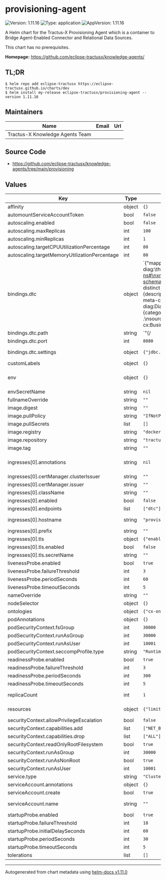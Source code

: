 <!--
 * Copyright (c) 2022,2023 Contributors to the Eclipse Foundation
 *
 * See the NOTICE file(s) distributed with this work for additional
 * information regarding copyright ownership.
 *
 * This program and the accompanying materials are made available under the
 * terms of the Apache License, Version 2.0 which is available at
 * https://www.apache.org/licenses/LICENSE-2.0.
 *
 * Unless required by applicable law or agreed to in writing, software
 * distributed under the License is distributed on an "AS IS" BASIS, WITHOUT
 * WARRANTIES OR CONDITIONS OF ANY KIND, either express or implied. See the
 * License for the specific language governing permissions and limitations
 * under the License.
 *
 * SPDX-License-Identifier: Apache-2.0

-->

# provisioning-agent

![Version: 1.11.16](https://img.shields.io/badge/Version-1.10.2--SNAPSHOT-informational?style=flat-square) ![Type: application](https://img.shields.io/badge/Type-application-informational?style=flat-square) ![AppVersion: 1.11.16](https://img.shields.io/badge/AppVersion-1.10.2--SNAPSHOT-informational?style=flat-square)

A Helm chart for the Tractus-X Provisioning Agent which is a container to Bridge Agent-Enabled Connector and Relational Data Sources.

This chart has no prerequisites.

**Homepage:** <https://github.com/eclipse-tractusx/knowledge-agents/>

## TL;DR
```shell
$ helm repo add eclipse-tractusx https://eclipse-tractusx.github.io/charts/dev
$ helm install my-release eclipse-tractusx/provisioning-agent --version 1.11.16
```

## Maintainers

| Name | Email | Url |
| ---- | ------ | --- |
| Tractus-X Knowledge Agents Team |  |  |

## Source Code

* <https://github.com/eclipse-tractusx/knowledge-agents/tree/main/provisioning>

## Values

| Key | Type | Default | Description |
|-----|------|---------|-------------|
| affinity | object | `{}` | [Affinity](https://kubernetes.io/docs/concepts/scheduling-eviction/assign-pod-node/#affinity-and-anti-affinity) constrains which nodes the Pod can be scheduled on based on node labels. |
| automountServiceAccountToken | bool | `false` | Whether to [automount kubernetes API credentials](https://kubernetes.io/docs/tasks/configure-pod-container/configure-service-account/#use-the-default-service-account-to-access-the-api-server) into the pod |
| autoscaling.enabled | bool | `false` | Enables [horizontal pod autoscaling](https://kubernetes.io/docs/tasks/run-application/horizontal-pod-autoscale/https://kubernetes.io/docs/tasks/run-application/horizontal-pod-autoscale/) |
| autoscaling.maxReplicas | int | `100` | Maximum replicas if resource consumption exceeds resource threshholds |
| autoscaling.minReplicas | int | `1` | Minimal replicas if resource consumption falls below resource threshholds |
| autoscaling.targetCPUUtilizationPercentage | int | `80` | targetAverageUtilization of cpu provided to a pod |
| autoscaling.targetMemoryUtilizationPercentage | int | `80` | targetAverageUtilization of memory provided to a pod |
| bindings.dtc | object | `{"mapping":"[PrefixDeclaration]\ncx:\t\t\thttps://w3id.org/catenax/ontology#\ncx-diag:\thttps://w3id.org/catenax/ontology/diagnosis#\nowl:\t\thttp://www.w3.org/2002/07/owl#\nrdf:\t\thttp://www.w3.org/1999/02/22-rdf-syntax-ns#\nxml:\t\thttp://www.w3.org/XML/1998/namespace\nxsd:\t\thttp://www.w3.org/2001/XMLSchema#\nobda:\t\thttps://w3id.org/obda/vocabulary#\nrdfs:\t\thttp://www.w3.org/2000/01/rdf-schema#\n\n[MappingDeclaration] @collection [[\nmappingId\tdtc-meta\ntarget\t\tcx:BusinessPartner/{bpnl} rdf:type cx:BusinessPartner ; cx:BPNL {bpnl}^^xsd:string .\nsource\t\tSELECT distinct \"bpnl\" FROM \"dtc\".\"meta\"\n\nmappingId\tdtc-content\ntarget\t\tcx-diag:DTC/{id} rdf:type cx-diag:DTC ; cx-diag:Code {code}^^xsd:string ; cx-diag:Description {description}^^xsd:string ; cx-diag:PossibleCauses {possible_causes}^^xsd:string ; cx-diag:Version {lock_version}^^xsd:long .\nsource\t\tSELECT * FROM \"dtc\".\"content\"\n\nmappingId\tdtc-meta-content\ntarget\t\tcx-diag:DTC/{id} cx:provisionedBy cx:BusinessPartner/{bpnl} .\nsource\t\tSELECT \"bpnl\",\"id\" FROM \"dtc\".\"content\"\n\nmappingId\tdtc-part\ntarget\t\tcx-diag:DiagnosedPart/{entityGuid} rdf:type cx-diag:DTCPart ; cx-diag:EnDenomination {enDenomination}^^xsd:string ; cx-diag:Classification {classification}^^xsd:string ; cx-diag:Category {category}^^xsd:string.\nsource\t\tSELECT * FROM \"dtc\".\"part\"\n\nmappingId\tdtc-part-content\ntarget\t\tcx-diag:DTC/{dtc_id} cx-diag:affects cx-diag:DiagnosedPart/{part_entityGuid} .\nsource\t\tSELECT \"part_entityGuid\",\"dtc_id\" FROM \"dtc\".\"content_part\"\n\nmappingId\tdtc-meta-part\ntarget\t\tcx-diag:DiagnosedPart/{entityGuid} cx:provisionedBy cx:BusinessPartner/{bpnl} .\nsource\t\tSELECT \"bpnl\",\"entityGuid\" FROM \"dtc\".\"part\"\n]]","ontology":"cx-ontology.xml","path":"(/|$)(.*)","port":8080,"settings":{"jdbc.driver":"org.h2.Driver","jdbc.url":"jdbc:h2:file:/opt/ontop/database/db;INIT=RUNSCRIPT FROM '/opt/ontop/data/dtc.sql'","ontop.cardinalityMode":"LOOSE"}}` | Diagnostic trouble codesample endpoint/binding, for disabling, simply put dtc: {} in your values.yaml |
| bindings.dtc.path | string | `"(/|$)(.*)"` | Potential Ingress Path |
| bindings.dtc.port | int | `8080` | Exposed Service Port for the binding |
| bindings.dtc.settings | object | `{"jdbc.driver":"org.h2.Driver","jdbc.url":"jdbc:h2:file:/opt/ontop/database/db;INIT=RUNSCRIPT FROM '/opt/ontop/data/dtc.sql'","ontop.cardinalityMode":"LOOSE"}` | Settings for the binding including JDBC backend connections and meta-data directives, you should use secret references when putting passwords here |
| customLabels | object | `{}` | Additional custom Labels to add |
| env | object | `{}` | Container environment variables e.g. for configuring [JAVA_TOOL_OPTIONS](https://docs.oracle.com/javase/8/docs/technotes/guides/troubleshoot/envvars002.html) Ex.:   JAVA_TOOL_OPTIONS: >     -Dhttp.proxyHost=proxy -Dhttp.proxyPort=80 -Dhttp.nonProxyHosts="localhost|127.*|[::1]" -Dhttps.proxyHost=proxy -Dhttps.proxyPort=443 |
| envSecretName | string | `nil` | [Kubernetes Secret Resource](https://kubernetes.io/docs/concepts/configuration/secret/) name to load environment variables from |
| fullnameOverride | string | `""` | Overrides the releases full name |
| image.digest | string | `""` | Overrides the image digest |
| image.pullPolicy | string | `"IfNotPresent"` |  |
| image.pullSecrets | list | `[]` |  |
| image.registry | string | `"docker.io/"` | target registry |
| image.repository | string | `"tractusx/provisioning-agent"` | Which derivate of agent to use |
| image.tag | string | `""` | Overrides the image tag whose default is the chart appVersion |
| ingresses[0].annotations | string | `nil` | Additional ingress annotations to add, for example when implementing more complex routings you may set { nginx.ingress.kubernetes.io/rewrite-target: /$2, nginx.ingress.kubernetes.io/use-regex: "true" } |
| ingresses[0].certManager.clusterIssuer | string | `""` | If preset enables certificate generation via cert-manager cluster-wide issuer |
| ingresses[0].certManager.issuer | string | `""` | If preset enables certificate generation via cert-manager namespace scoped issuer |
| ingresses[0].className | string | `""` | Defines the [ingress class](https://kubernetes.io/docs/concepts/services-networking/ingress/#ingress-class)  to use |
| ingresses[0].enabled | bool | `false` |  |
| ingresses[0].endpoints | list | `["dtc"]` | Agent endpoints exposed by this ingress resource |
| ingresses[0].hostname | string | `"provisioning-agent.local"` | The hostname to be used to precisely map incoming traffic onto the underlying network service |
| ingresses[0].prefix | string | `""` | Optional prefix that will be prepended to the paths of the endpoints |
| ingresses[0].tls | object | `{"enabled":false,"secretName":""}` | TLS [tls class](https://kubernetes.io/docs/concepts/services-networking/ingress/#tls) applied to the ingress resource |
| ingresses[0].tls.enabled | bool | `false` | Enables TLS on the ingress resource |
| ingresses[0].tls.secretName | string | `""` | If present overwrites the default secret name |
| livenessProbe.enabled | bool | `true` | Whether to enable kubernetes [liveness-probe](https://kubernetes.io/docs/tasks/configure-pod-container/configure-liveness-readiness-startup-probes/) |
| livenessProbe.failureThreshold | int | `3` | Minimum consecutive failures for the probe to be considered failed after having succeeded |
| livenessProbe.periodSeconds | int | `60` | Number of seconds each period lasts. |
| livenessProbe.timeoutSeconds | int | `5` | number of seconds until a timeout is assumed |
| nameOverride | string | `""` | Overrides the charts name |
| nodeSelector | object | `{}` | [Node-Selector](https://kubernetes.io/docs/concepts/scheduling-eviction/assign-pod-node/#nodeselector) to constrain the Pod to nodes with specific labels. |
| ontologies | object | `{"cx-ontology.ttl":"resources/cx-ontology.ttl","cx-ontology.xml":"resources/cx-ontology.xml"}` | Ontologies to be included |
| podAnnotations | object | `{}` | [Annotations](https://kubernetes.io/docs/concepts/overview/working-with-objects/annotations/) added to deployed [pods](https://kubernetes.io/docs/concepts/workloads/pods/) |
| podSecurityContext.fsGroup | int | `30000` | The owner for volumes and any files created within volumes will belong to this guid |
| podSecurityContext.runAsGroup | int | `30000` | Processes within a pod will belong to this guid |
| podSecurityContext.runAsUser | int | `10001` | Runs all processes within a pod with a special uid |
| podSecurityContext.seccompProfile.type | string | `"RuntimeDefault"` | Restrict a Container's Syscalls with seccomp |
| readinessProbe.enabled | bool | `true` | Whether to enable kubernetes readiness-probes |
| readinessProbe.failureThreshold | int | `3` | Minimum consecutive failures for the probe to be considered failed after having succeeded |
| readinessProbe.periodSeconds | int | `300` | Number of seconds each period lasts. |
| readinessProbe.timeoutSeconds | int | `5` | number of seconds until a timeout is assumed |
| replicaCount | int | `1` | Specifies how many replicas of a deployed pod shall be created during the deployment Note: If horizontal pod autoscaling is enabled this setting has no effect |
| resources | object | `{"limits":{"cpu":"500m","memory":"512Mi"},"requests":{"cpu":"500m","memory":"512Mi"}}` | [Resource management](https://kubernetes.io/docs/concepts/configuration/manage-resources-containers/) applied to the deployed pod We recommend using 50% of CPU and 0.5Gi of memory per exported endpoint |
| securityContext.allowPrivilegeEscalation | bool | `false` | Controls [Privilege Escalation](https://kubernetes.io/docs/concepts/security/pod-security-policy/#privilege-escalation) enabling setuid binaries changing the effective user ID |
| securityContext.capabilities.add | list | `["NET_BIND_SERVICE"]` | Specifies which capabilities to add to issue specialized syscalls |
| securityContext.capabilities.drop | list | `["ALL"]` | Specifies which capabilities to drop to reduce syscall attack surface |
| securityContext.readOnlyRootFilesystem | bool | `true` | Whether the root filesystem is mounted in read-only mode |
| securityContext.runAsGroup | int | `30000` | The container's process will run with the specified uid |
| securityContext.runAsNonRoot | bool | `true` | Requires the container to run without root privileges |
| securityContext.runAsUser | int | `10001` | The container's process will run with the specified uid |
| service.type | string | `"ClusterIP"` | [Service type](https://kubernetes.io/docs/concepts/services-networking/service/#publishing-services-service-types) to expose the running application on a set of Pods as a network service. |
| serviceAccount.annotations | object | `{}` | [Annotations](https://kubernetes.io/docs/concepts/overview/working-with-objects/annotations/) to add to the service account |
| serviceAccount.create | bool | `true` | Specifies whether a [service account](https://kubernetes.io/docs/tasks/configure-pod-container/configure-service-account/) should be created per release |
| serviceAccount.name | string | `""` | The name of the service account to use. If not set and create is true, a name is generated using the release's fullname template |
| startupProbe.enabled | bool | `true` | Whether to enable kubernetes startup-probes |
| startupProbe.failureThreshold | int | `18` | Minimum consecutive failures for the probe to be considered failed after having succeeded |
| startupProbe.initialDelaySeconds | int | `60` | Number of seconds after the container has started before liveness probes are initiated. |
| startupProbe.periodSeconds | int | `30` | Number of seconds each period lasts. |
| startupProbe.timeoutSeconds | int | `5` | number of seconds until a timeout is assumed |
| tolerations | list | `[]` | [Tolerations](https://kubernetes.io/docs/concepts/scheduling-eviction/taint-and-toleration/) are applied to Pods to schedule onto nodes with matching taints. |

----------------------------------------------
Autogenerated from chart metadata using [helm-docs v1.11.0](https://github.com/norwoodj/helm-docs/releases/v1.11.0)
